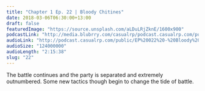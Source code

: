 ```yaml
---
title: "Chapter 1 Ep. 22 | Bloody Chitines"
date: 2018-03-06T06:30:00+13:00
draft: false
featuredImage: "https://source.unsplash.com/aLDuLRjZknE/1600x900"
podcastLink: "http://media.blubrry.com/casualrp/podcast.casualrp.com/public/EP%20022%20-%20Bloody%20Chitines%20.mp3"
audioLink: "http://podcast.casualrp.com/public/EP%20022%20-%20Bloody%20Chitines%20.mp3"
audioSize: "124000000"
audioLength: "2:15:38"
slug: "22"
---
```


The battle continues and the party is separated and extremely outnumbered. Some new tactics though begin to change the tide of battle.
